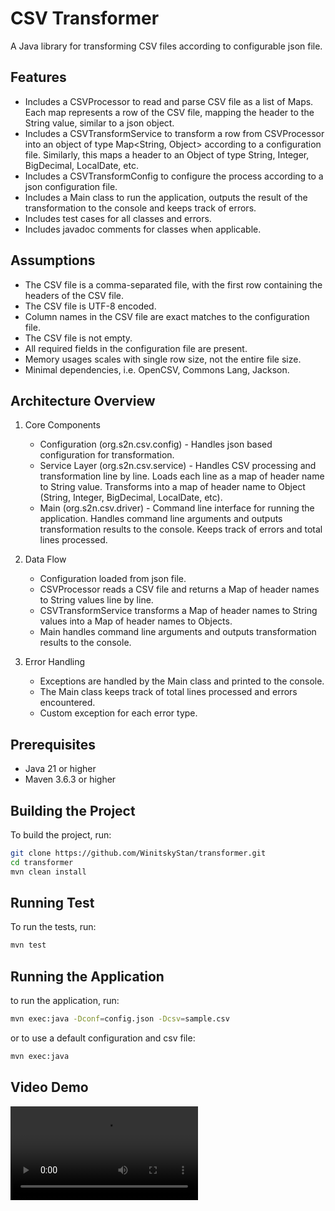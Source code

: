 
# CSV Transformer

A Java library for transforming CSV files according to configurable json file.

## Features

- Includes a CSVProcessor to read and parse CSV file as a list of Maps. Each map represents a row of the CSV file, mapping the header to the String value, similar to a json object.
- Includes a CSVTransformService to transform a row from CSVProcessor into an object of type Map<String, Object> according to a configuration file. Similarly, this maps a header to an Object of type String, Integer, BigDecimal, LocalDate, etc.
- Includes a CSVTransformConfig to configure the process according to a json configuration file.
- Includes a Main class to run the application, outputs the result of the transformation to the console and keeps track of errors.
- Includes test cases for all classes and errors.
- Includes javadoc comments for classes when applicable.

## Assumptions

- The CSV file is a comma-separated file, with the first row containing the headers of the CSV file.
- The CSV file is UTF-8 encoded.
- Column names in the CSV file are exact matches to the configuration file.
- The CSV file is not empty.
- All required fields in the configuration file are present.
- Memory usages scales with single row size, not the entire file size.
- Minimal dependencies, i.e. OpenCSV, Commons Lang, Jackson.

## Architecture Overview

1. Core Components
    - Configuration (org.s2n.csv.config) - Handles json based configuration for transformation.
    - Service Layer (org.s2n.csv.service) - Handles CSV processing and transformation line by line. Loads each line as a map of header name to String value. Transforms into a map of header name to Object (String, Integer, BigDecimal, LocalDate, etc).
    - Main (org.s2n.csv.driver) - Command line interface for running the application. Handles command line arguments and outputs transformation results to the console. Keeps track of errors and total lines processed. 

2. Data Flow
    - Configuration loaded from json file.
    - CSVProcessor reads a CSV file and returns a Map of header names to String values line by line.
    - CSVTransformService transforms a Map of header names to String values into a Map of header names to Objects.
    - Main handles command line arguments and outputs transformation results to the console.

3. Error Handling
    - Exceptions are handled by the Main class and printed to the console.
    - The Main class keeps track of total lines processed and errors encountered.
    - Custom exception for each error type.

## Prerequisites

- Java 21 or higher
- Maven 3.6.3 or higher

## Building the Project

To build the project, run:

```bash
git clone https://github.com/WinitskyStan/transformer.git
cd transformer
mvn clean install
```

## Running Test

To run the tests, run:

```bash
mvn test
```

## Running the Application

to run the application, run:

```bash
mvn exec:java -Dconf=config.json -Dcsv=sample.csv
```

or to use a default configuration and csv file:

```bash
mvn exec:java
```
## Video Demo

![Video Title](csvTransformerSmall.mp4)